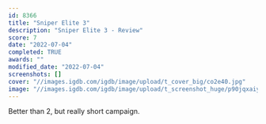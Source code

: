 ```yaml
---
id: 8366
title: "Sniper Elite 3"
description: "Sniper Elite 3 - Review"
score: 7
date: "2022-07-04"
completed: TRUE
awards: ""
modified_date: "2022-07-04"
screenshots: []
cover: "//images.igdb.com/igdb/image/upload/t_cover_big/co2e40.jpg"
image: "//images.igdb.com/igdb/image/upload/t_screenshot_huge/p90jqxaiystxsklzuqra.jpg"
---
```

Better than 2, but really short campaign.